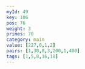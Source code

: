 ```yaml
---
myId: 49
key: 106
pos: 76
weight: 3
primes: 70
category: main
value: [227,0,1,2]
pairs: [1,30,8,3,200,1,400]
tags: [1,5,8,16,18]
---
```

